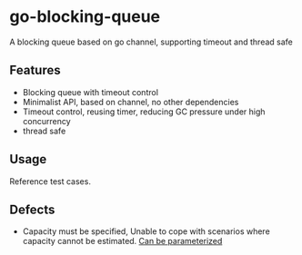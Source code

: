 # go-blocking-queue
A blocking queue based on go channel, supporting timeout and thread safe

## Features
- Blocking queue with timeout control
- Minimalist API, based on channel, no other dependencies
- Timeout control, reusing timer, reducing GC pressure under high concurrency
- thread safe
## Usage
Reference test cases.
## Defects

- Capacity must be specified, Unable to cope with scenarios where capacity cannot be estimated. [ Can be parameterized](https://github.com/emirpasic/gods)